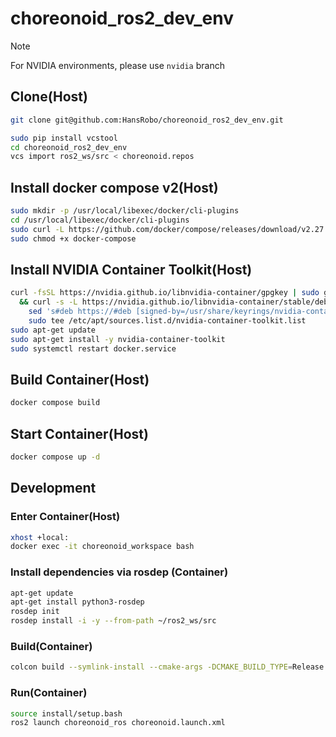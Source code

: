 # choreonoid_ros2_dev_env

> [!NOTE]
> For NVIDIA environments, please use `nvidia` branch

## Clone(Host)

```bash
git clone git@github.com:HansRobo/choreonoid_ros2_dev_env.git
```

```bash
sudo pip install vcstool
cd choreonoid_ros2_dev_env
vcs import ros2_ws/src < choreonoid.repos
```

## Install docker compose v2(Host)

```bash
sudo mkdir -p /usr/local/libexec/docker/cli-plugins
cd /usr/local/libexec/docker/cli-plugins
sudo curl -L https://github.com/docker/compose/releases/download/v2.27.0/docker-compose-linux-x86_64 -o docker-compose
sudo chmod +x docker-compose
```

## Install NVIDIA Container Toolkit(Host)

```bash
curl -fsSL https://nvidia.github.io/libnvidia-container/gpgkey | sudo gpg --dearmor -o /usr/share/keyrings/nvidia-container-toolkit-keyring.gpg \
  && curl -s -L https://nvidia.github.io/libnvidia-container/stable/deb/nvidia-container-toolkit.list | \
    sed 's#deb https://#deb [signed-by=/usr/share/keyrings/nvidia-container-toolkit-keyring.gpg] https://#g' | \
    sudo tee /etc/apt/sources.list.d/nvidia-container-toolkit.list
sudo apt-get update
sudo apt-get install -y nvidia-container-toolkit
sudo systemctl restart docker.service
```

## Build Container(Host)

```bash
docker compose build
```

## Start Container(Host)

```bash
docker compose up -d
```

## Development

### Enter Container(Host)

```bash
xhost +local:
docker exec -it choreonoid_workspace bash
```

### Install dependencies via rosdep (Container)

```bash
apt-get update
apt-get install python3-rosdep
rosdep init
rosdep install -i -y --from-path ~/ros2_ws/src
```

### Build(Container)

```bash
colcon build --symlink-install --cmake-args -DCMAKE_BUILD_TYPE=Release
```

### Run(Container)

```bash
source install/setup.bash
ros2 launch choreonoid_ros choreonoid.launch.xml
```
